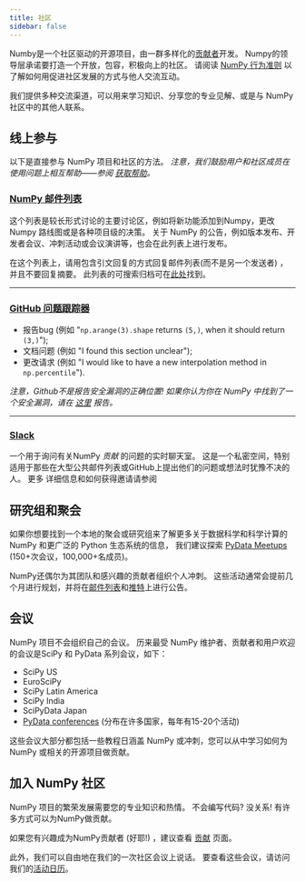 ```yaml
---
title: 社区
sidebar: false
---
```


Numby是一个社区驱动的开源项目，由一群多样化的[贡献者](/teams/)开发。 Numpy的领导层承诺要打造一个开放，包容，积极向上的社区。 请阅读 [ NumPy 行为准则](/code-of-conduct) 以了解如何用促进社区发展的方式与他人交流互动。

我们提供多种交流渠道，可以用来学习知识、分享您的专业见解、或是与 NumPy 社区中的其他人联系。


## 线上参与

以下是直接参与 NumPy 项目和社区的方法。 _注意，我们鼓励用户和社区成员在使用问题上相互帮助——参阅 [获取帮助](/gethelp)。_


### [NumPy 邮件列表](https://mail.python.org/mailman/listinfo/numpy-discussion)

这个列表是较长形式讨论的主要讨论区，例如将新功能添加到Numpy，更改Numpy 路线图或是各种项目级的决策。 关于 NumPy 的公告，例如版本发布、开发者会议、冲刺活动或会议演讲等，也会在此列表上进行发布。

在这个列表上，请用包含引文回复的方式回复邮件列表(而不是另一个发送者) ，并且不要回复摘要。 此列表的可搜索归档可在[此处](https://mail.python.org/archives/list/numpy-discussion@python.org/)找到。

***

### [GitHub 问题跟踪器](https://github.com/numpy/numpy/issues)

- 报告bug (例如 "`np.arange(3).shape` returns `(5,)`, when it should return `(3,)`");
- 文档问题 (例如 "I found this section unclear");
- 更改请求 (例如 "I would like to have a new interpolation method in `np.percentile`").

_注意，Github不是报告安全漏洞的正确位置! 如果你认为你在 NumPy 中找到了一个安全漏洞，请在 [这里](https://tidelift.com/docs/security) 报告。_

***

### [Slack](https://numpy-team.slack.com)

一个用于询问有关NumPy _贡献_ 的问题的实时聊天室。 这是一个私密空间，特别适用于那些在大型公共邮件列表或GitHub上提出他们的问题或想法时犹豫不决的人。 更多 详细信息和如何获得邀请请参阅 [](https://numpy.org/devdocs/dev/index.html#contributing-to-numpy)


## 研究组和聚会

如果你想要找到一个本地的聚会或研究组来了解更多关于数据科学和科学计算的 NumPy 和更广泛的 Python 生态系统的信息， 我们建议探索 [PyData Meetups](https://www.meetup.com/pro/pydata/) (150+次会议，100,000+名成员)。

NumPy还偶尔为其团队和感兴趣的贡献者组织个人冲刺。 这些活动通常会提前几个月进行规划，并将在[邮件列表](https://mail.python.org/mailman/listinfo/numpy-discussion)和[推特](https://twitter.com/numpy_team)上进行公告。


## 会议

NumPy 项目不会组织自己的会议。 历来最受 NumPy 维护者、贡献者和用户欢迎的会议是SciPy 和 PyData 系列会议，如下：

- SciPy US
- EuroSciPy
- SciPy Latin America
- SciPy India
- SciPyData Japan
- [PyData conferences](https://pydata.org/event-schedule/) (分布在许多国家，每年有15-20个活动)

这些会议大部分都包括一些教程日涵盖 NumPy 或冲刺，您可以从中学习如何为NumPy 或相关的开源项目做贡献。


## 加入 NumPy 社区

NumPy 项目的繁荣发展需要您的专业知识和热情。 不会编写代码? 没关系! 有许多方式可以为NumPy做贡献。

如果您有兴趣成为NumPy贡献者 (好耶!) ，建议查看 [贡献](/contribute) 页面。

此外，我们可以自由地在我们的一次社区会议上说话。 要查看这些会议，请访问我们的[活动日历](https://scientific-python.org/calendars/)。
